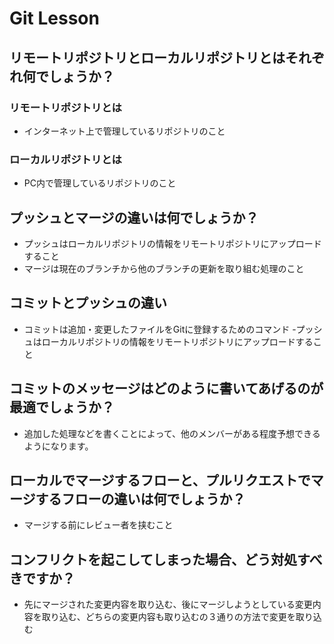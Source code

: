 # Git Lesson

## リモートリポジトリとローカルリポジトリとはそれぞれ何でしょうか？
### リモートリポジトリとは
  - インターネット上で管理しているリポジトリのこと
### ローカルリポジトリとは    
  - PC内で管理しているリポジトリのこと
  

## プッシュとマージの違いは何でしょうか？
  - プッシュはローカルリポジトリの情報をリモートリポジトリにアップロードすること
  - マージは現在のブランチから他のブランチの更新を取り組む処理のこと


## コミットとプッシュの違い
  - コミットは追加・変更したファイルをGitに登録するためのコマンド
  -プッシュはローカルリポジトリの情報をリモートリポジトリにアップロードすること


## コミットのメッセージはどのように書いてあげるのが最適でしょうか？
  - 追加した処理などを書くことによって、他のメンバーがある程度予想できるようになります。


## ローカルでマージするフローと、プルリクエストでマージするフローの違いは何でしょうか？
  - マージする前にレビュー者を挟むこと


## コンフリクトを起こしてしまった場合、どう対処すべきですか？
  - 先にマージされた変更内容を取り込む、後にマージしようとしている変更内容を取り込む、どちらの変更内容も取り込むの３通りの方法で変更を取り込む
